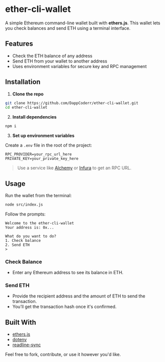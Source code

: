 # ether-cli-wallet

A simple Ethereum command-line wallet built with **ethers.js**. This wallet lets you check balances and send ETH using a terminal interface.

## Features

- Check the ETH balance of any address
- Send ETH from your wallet to another address
- Uses environment variables for secure key and RPC management

## Installation

1. **Clone the repo**

```bash
git clone https://github.com/DappCoderr/ether-cli-wallet.git
cd ether-cli-wallet
```

2. **Install dependencies**

```bash
npm i
```

3. **Set up environment variables**

Create a `.env` file in the root of the project:

```env
RPC_PROVIDER=your_rpc_url_here
PRIVATE_KEY=your_private_key_here
```

> Use a service like [Alchemy](https://www.alchemy.com/) or [Infura](https://infura.io/) to get an RPC URL.

## Usage

Run the wallet from the terminal:

```bash
node src/index.js
```

Follow the prompts:

```
Welcome to the ether-cli-wallet
Your address is: 0x...

What do you want to do?
1. Check balance
2. Send ETH
>
```

### Check Balance

- Enter any Ethereum address to see its balance in ETH.

### Send ETH

- Provide the recipient address and the amount of ETH to send the transaction.
- You’ll get the transaction hash once it's confirmed.

## Built With

- [ethers.js](https://docs.ethers.org/)
- [dotenv](https://www.npmjs.com/package/dotenv)
- [readline-sync](https://www.npmjs.com/package/readline-sync)

Feel free to fork, contribute, or use it however you'd like.
